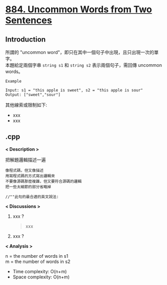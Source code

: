 # [884. Uncommon Words from Two Sentences](https://leetcode.com/problems/uncommon-words-from-two-sentences/description/?envType=company&envId=google&favoriteSlug=google-thirty-days)
## Introduction
所謂的 "uncommon word"，即只在其中一個句子中出現，且只出現一次的單字。  
本題給定兩個字串 `string s1` 和 `string s2` 表示兩個句子，需回傳 uncommon words。

```
Example

Input: s1 = "this apple is sweet", s2 = "this apple is sour"
Output: ["sweet","sour"]
```

其他線索或限制如下:
- xxx
- xxx
## .cpp
**< Description >**

把解題邏輯描述一遍

```
像程式碼，但又像描述
用寫程式碼的方式寫出邏輯來
不要像源碼那麼複雜，但又要符合源碼的邏輯
把一些太細節的部分省略掉

//""此句的最合適的英文說法:
```

**< Discussions >**
1. xxx ?
    > xxx
2. xxx ?
    > 


**< Analysis >**

n = the number of words in s1  
m = the number of words in s2
- Time complexity: O(n+m)
- Space complexity: O(n+m)